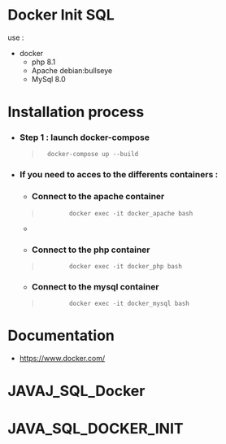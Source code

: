 ﻿# Docker Init SQL

use :

 - docker 
	 - php 8.1
	 - Apache debian:bullseye
	 - MySql 8.0 
	 

# Installation process

 - ### Step 1 : launch docker-compose
	>		docker-compose up --build
   
  - ### If you need to acces to the differents containers : 
    - ### Connect to the apache container
  
    >             docker exec -it docker_apache bash
	- 
    - ### Connect to the php container
  
    >             docker exec -it docker_php bash
	
      - ### Connect to the mysql container
  
    >             docker exec -it docker_mysql bash
	

# Documentation

 - https://www.docker.com/
# JAVAJ_SQL_Docker
# JAVA_SQL_DOCKER_INIT
